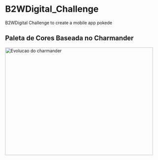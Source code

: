 # B2WDigital_Challenge
B2WDigital Challenge to create a mobile app pokede

## Paleta de Cores Baseada no Charmander 

<img src="https://i.pinimg.com/originals/99/cd/e1/99cde1dd82f1bfb73508977dc2abe45f.jpg" alt="Evolucao do charmander" width=480 height=350/>
